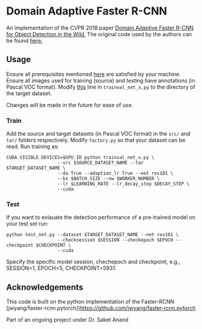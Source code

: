 # Domain Adaptive Faster R-CNN

An implementation of the CVPR 2018 paper [Domain Adaptive Faster R-CNN for Object Detection in the Wild.](https://arxiv.org/pdf/1803.03243)
The original code used by the authors can be found [here.](https://github.com/yuhuayc/da-faster-rcnn)

## Usage
Ensure all prerequisites mentioned [here](https://github.com/jwyang/faster-rcnn.pytorch) are satisfied by your machine.
Ensure all images used for training (source) and testing have annotations (in Pascal VOC format).
Modify [this]() line in `trainval_net_x.py` to the directory of the target dataset.

Changes will be made in the future for ease of use.

### Train
Add the source and target datasets (in Pascal VOC format) in the `src/` and `tar/` folders respectively.
Modify `factory.py` so that your dataset can be read.
Run training as:
```
CUDA_VISIBLE_DEVICES=$GPU_ID python trainval_net_x.py \
                   --src $SOURCE_DATASET_NAME --tar $TARGET_DATASET_NAME \
                   --da True --adaption_lr True --net res101 \
                   --bs $BATCH_SIZE --nw $WORKER_NUMBER \
                   --lr $LEARNING_RATE --lr_decay_step $DECAY_STEP \
                   --cuda
```
### Test
If you want to evlauate the detection performance of a pre-trained model on your test set run:
```
python test_net.py --dataset $TARGET_DATASET_NAME --net res101 \
                   --checksession $SESSION --checkepoch $EPOCH --checkpoint $CHECKPOINT \
                   --cuda
```
Specify the specific model session, chechepoch and checkpoint, e.g., SESSION=1, EPOCH=5, CHECKPOINT=5931.

## Acknowledgements
This code is built on the python implementation of the Faster-RCNN [jwyang/faster-rcnn.pytorch](https://github.com/jwyang/faster-rcnn.pytorch

Part of an ongoing project under Dr. Saket Anand
